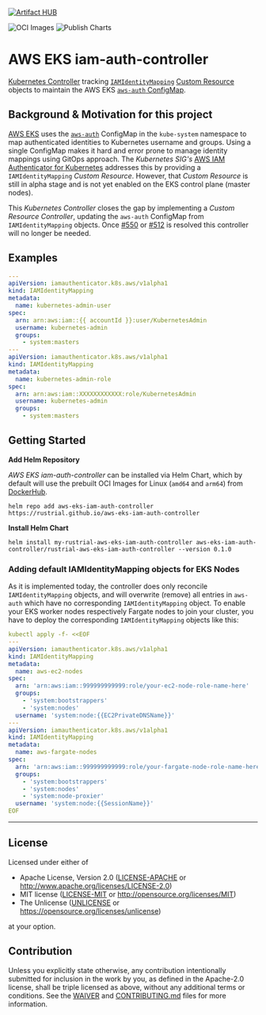 [![Artifact HUB](https://img.shields.io/endpoint?url=https://artifacthub.io/badge/repository/aws-eks-iam-auth-controller)](https://artifacthub.io/packages/search?repo=aws-eks-iam-auth-controller)

![OCI Images](https://github.com/rustrial/aws-eks-iam-auth-controller/workflows/oci-image/badge.svg)
![Publish Charts](https://github.com/rustrial/aws-eks-iam-auth-controller/workflows/publish-charts/badge.svg)

# AWS EKS iam-auth-controller

[Kubernetes Controller](https://kubernetes.io/docs/concepts/architecture/controller/) tracking
[`IAMIdentityMapping`](./deploy/helm/rustrial-aws-eks-iam-auth-controller/crds/iamidentitymappings.yml)
[Custom Resource](https://kubernetes.io/docs/concepts/extend-kubernetes/api-extension/custom-resources/)
objects to maintain the AWS EKS [`aws-auth` ConfigMap](https://docs.aws.amazon.com/eks/latest/userguide/add-user-role.html).

## Background & Motivation for this project

[AWS EKS](https://aws.amazon.com/eks) uses the
[`aws-auth`](https://docs.aws.amazon.com/eks/latest/userguide/add-user-role.html) ConfigMap in the
`kube-system` namespace to map authenticated identities to Kubernetes username and groups. Using a single ConfigMap
makes it hard and error prone to manage identity mappings using GitOps approach.
The _Kubernetes SIG's_ [AWS IAM Authenticator for Kubernetes](https://github.com/kubernetes-sigs/aws-iam-authenticator)
addresses this by providing a `IAMIdentityMapping` _Custom Resource_. However, that _Custom Resource_ is still in
alpha stage and is not yet enabled on the EKS control plane (master nodes).

This _Kubernetes Controller_ closes the gap by implementing a _Custom Resource Controller_,
updating the `aws-auth` ConfigMap from `IAMIdentityMapping` objects.
Once [#550](https://github.com/aws/containers-roadmap/issues/550) or
[#512](https://github.com/aws/containers-roadmap/issues/512) is resolved this controller will no longer be needed.

## Examples

```yaml
---
apiVersion: iamauthenticator.k8s.aws/v1alpha1
kind: IAMIdentityMapping
metadata:
  name: kubernetes-admin-user
spec:
  arn: arn:aws:iam::{{ accountId }}:user/KubernetesAdmin
  username: kubernetes-admin
  groups:
    - system:masters
---
apiVersion: iamauthenticator.k8s.aws/v1alpha1
kind: IAMIdentityMapping
metadata:
  name: kubernetes-admin-role
spec:
  arn: arn:aws:iam::XXXXXXXXXXXX:role/KubernetesAdmin
  username: kubernetes-admin
  groups:
    - system:masters
```

## Getting Started

**Add Helm Repository**

_AWS EKS iam-auth-controller_ can be installed via Helm Chart, which by default will use the prebuilt OCI Images for Linux (`amd64` and `arm64`) from [DockerHub](https://hub.docker.com/r/rustrial/aws-eks-iam-auth-controller).

```shell
helm repo add aws-eks-iam-auth-controller https://rustrial.github.io/aws-eks-iam-auth-controller
```

**Install Helm Chart**

```shell
helm install my-rustrial-aws-eks-iam-auth-controller aws-eks-iam-auth-controller/rustrial-aws-eks-iam-auth-controller --version 0.1.0
```

### Adding default IAMIdentityMapping objects for EKS Nodes

As it is implemented today, the controller does only reconcile `IAMIdentityMapping` objects, and will overwrite (remove) all entries in `aws-auth` which have no corresponding `IAMIdentityMapping` object.
To enable your EKS worker nodes respectively Fargate nodes to join your cluster, you have to deploy 
the corresponding `IAMIdentityMapping` objects like this:

```yaml
kubectl apply -f- <<EOF
---
apiVersion: iamauthenticator.k8s.aws/v1alpha1
kind: IAMIdentityMapping
metadata:
  name: aws-ec2-nodes
spec:
  arn: 'arn:aws:iam::999999999999:role/your-ec2-node-role-name-here'
  groups:
    - 'system:bootstrappers'
    - 'system:nodes'
  username: 'system:node:{{EC2PrivateDNSName}}'
---
apiVersion: iamauthenticator.k8s.aws/v1alpha1
kind: IAMIdentityMapping
metadata:
  name: aws-fargate-nodes
spec:
  arn: 'arn:aws:iam::999999999999:role/your-fargate-node-role-name-here'
  groups:
    - 'system:bootstrappers'
    - 'system:nodes'
    - 'system:node-proxier'
  username: 'system:node:{{SessionName}}'
EOF
```

---

## License

Licensed under either of

- Apache License, Version 2.0
  ([LICENSE-APACHE](LICENSE-APACHE) or http://www.apache.org/licenses/LICENSE-2.0)
- MIT license
  ([LICENSE-MIT](LICENSE-MIT) or http://opensource.org/licenses/MIT)
- The Unlicense
  ([UNLICENSE](LUNLICENSE) or https://opensource.org/licenses/unlicense)

at your option.

## Contribution

Unless you explicitly state otherwise, any contribution intentionally submitted
for inclusion in the work by you, as defined in the Apache-2.0 license, shall be
triple licensed as above, without any additional terms or conditions. See the
[WAIVER](WAIVER) and [CONTRIBUTING.md](CONTRIBUTING.md) files for more information.
